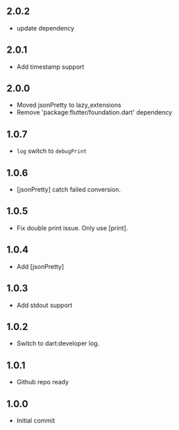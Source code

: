 ## 2.0.2
- update dependency
## 2.0.1

- Add timestamp support

## 2.0.0

- Moved jsonPretty to lazy_extensions
- Remove 'package:flutter/foundation.dart' dependency

## 1.0.7

- `log` switch to `debugPrint`

## 1.0.6

- [jsonPretty] catch failed conversion.

## 1.0.5

- Fix double print issue. Only use [print].

## 1.0.4

- Add [jsonPretty]

## 1.0.3

- Add stdout support

## 1.0.2

- Switch to dart:developer log.

## 1.0.1

- Github repo ready

## 1.0.0

- Initial commit

